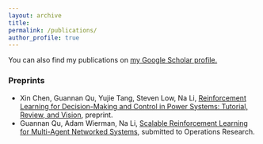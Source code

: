 ```yaml
---
layout: archive
title: 
permalink: /publications/
author_profile: true
---
```


  You can also find my publications on <u><a href="{{author.googlescholar}}">my Google Scholar profile</a>.</u>

### Preprints 
- Xin Chen, Guannan Qu, Yujie Tang, Steven Low, Na Li, [Reinforcement Learning for Decision-Making and Control in Power Systems: Tutorial, Review, and Vision](https://arxiv.org/abs/2102.01168), preprint.
- Guannan Qu, Adam Wierman, Na Li, [Scalable Reinforcement Learning for Multi-Agent Networked Systems](https://drive.google.com/file/d/1Habyv4j7qUFRuY0jVIFdjc9jthGtXtk_/view?usp=sharing), submitted to Operations Research.

